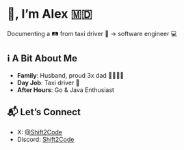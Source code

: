 # 👋, I’m Alex 🇲🇩
Documenting a 🛤️ from taxi driver 🚖 -> software engineer 💻

## ℹ️ A Bit About Me 
- **Family**: Husband, proud 3x dad 👨‍👩‍👧‍👦
- **Day Job**: Taxi driver 🚖
- **After Hours**: Go & Java Enthusiast

## 📬 Let’s Connect 
- X:       [@Shift2Code](https://x.com/Shift2Code)
- Discord: [Shift2Code](https://discord.com/users/Shift2Code)
